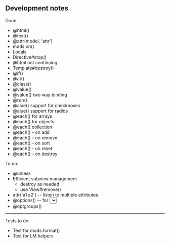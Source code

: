 Development notes
-----------------

Done:

 * @html()
 * @text()
 * @attr(model, 'attr')
 * mods.on()
 * Locals
 * Directive#stop()
 * @html not continuing
 * Template#destroy()
 * @if()
 * @at()
 * @class()
 * @value()
 * @value() two way binding
 * @run()
 * @alue() support for checkboxes
 * @alue() support for radios
 * @each() for arrays
 * @each() for objects
 * @each() collection
 * @each() - on add
 * @each() - on remove
 * @each() - on sort
 * @each() - on reset
 * @each() - on destroy

To do:

 * @unless
 * Efficient subview management
   - destroy as needed
   - use View#remove()
 * attr('a1 a2') -- listen to multiple attributes
 * @options() -- for <select> options
 * @optgroups()

---

Tests to do:

 * Test for mods.format()
 * Test for LM.helpers
